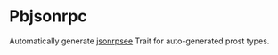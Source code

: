 # Pbjsonrpc

Automatically generate [jsonrpsee](https://lib.rs/crates/jsonrpsee) Trait for auto-generated prost types.

